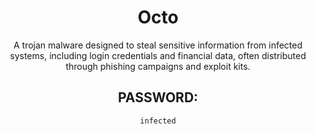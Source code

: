 <div align="center">

# Octo

A trojan malware designed to steal sensitive information from infected systems, including login credentials and financial data, often distributed through phishing campaigns and exploit kits.

## PASSWORD: 

```
infected
```

</div>
